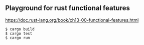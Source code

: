 ## Playground for rust functional features

https://doc.rust-lang.org/book/ch13-00-functional-features.html

```
$ cargo build
$ cargo test
$ cargo run
```
